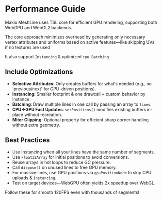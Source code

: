# Performance Guide

Makio MeshLine uses TSL core for efficient GPU rendering, supporting both WebGPU and WebGL2 backends. 

The core approach minimizes overhead by generating only necessary vertex attributes and uniforms based on active features—like skipping UVs if no textures are used

It also support `Instancing` & optimized `cpu Batching` 

## Include Optimizations
- **Selective Attributes**: Only creates buffers for what's needed (e.g., no 'previous/next' for GPU-driven positions).
- **Instancing**: Smaller footprint & one drawcall + custom behavior by instance.
- **Batching**: Draw multiple lines in one call by passing an array to `lines`.
- **CPU->GPU Fast Updates**: `setPositions()` modifies existing buffers in-place without recreation.
- **Miter Clipping**: Optional property for efficient sharp corner handling without extra geometry.

## Best Practices
- Use Instancing when all your lines have the same number of segments.
- Use `Float32Array` for initial positions to avoid conversions.
- Reuse arrays in hot loops to reduce GC pressure.
- Call `dispose()` on unused lines to free GPU memory.
- For massive lines, use GPU positions via `gpuPositionNode` to skip CPU uploads & `instancing`.
- Test on target devices—WebGPU often yields 2x speedup over WebGL.

Follow these for smooth 120FPS even with thousands of segments! 
